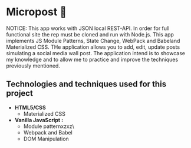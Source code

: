 <!-- @format -->

# Micropost :speech_balloon:

NOTICE: This app works with JSON local REST-API. In order for full functional site the rep must be cloned and run with Node.js.
This app implements JS Module Patterns, State Change, WebPack and Babeland Materialized CSS. THe application allows you to add, edit, update posts simulating a social media wall post. The application intend is to showcase my knowledge and to allow me to practice and improve the techniques previously mentioned.

## Technologies and techniques used for this project

- **HTML5/CSS**
  - Materialized CSS
- **Vanilla JavaScript :**
  - Module patternxzxz\
  - Webpack and Babel
  - DOM Manipulation
